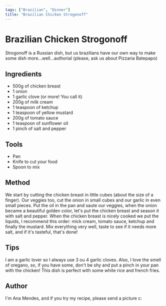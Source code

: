 ```yaml
---
tags: ["Brazilian", "Dinner"]
title: "Brazilian Chicken Strogonoff"
---
```


<TagLinks />

# Brazilian Chicken Strogonoff

Strogonoff is a Russian dish, but us brazilians have our own way to make some dish more...well...authorial (please, ask us about Pizzaria Batepapo)


## Ingredients

- 500g of chicken breast
- 1 onion
- 1 garlic clove (or more! You call it)
- 200g of milk cream
- 1 teaspoon of ketchup
- 1 teaspoon of yellow mustard
- 200g of tomato sauce
- 1 teaspoon of sunflower oil
- 1 pinch of salt and pepper


## Tools

- Pan
- Knife to cut your food
- Spoon to mix


## Method

We start by cutting the chicken breast in little cubes (about the size of a finger). 
Our veggies too, cut the onion in small cubes and our garlic in even small pieces.
Put the oil in the pan and saute our veggies, when the onion became a beautiful golden color, let's put the chicken breast and season it with salt and pepper.
When the chicken breast is nicely cooked we put the liquids, I recommend this order: mick cream, tomato sauce, ketchup and finally the mustard.
Mix everything very well, taste to see if it needs more salt, and if it's tasteful, that's done!

## Tips

I am a garlic lover so I always use 3 ou 4 garlic cloves. Also, I love the smell of oregano, so, if you have some, don't be shy and put a pinch in your pan with the chicken!
This dish is perfect with some white rice and french fries.

## Author

I'm Ana Mendes, and if you try my recipe, please send a picture c: 
